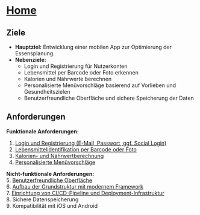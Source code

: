 # [Home](../README.md)
## Ziele

- **Hauptziel:** Entwicklung einer mobilen App zur Optimierung der Essensplanung.  
- **Nebenziele:**
  - Login und Registrierung für Nutzerkonten
  - Lebensmittel per Barcode oder Foto erkennen
  - Kalorien und Nährwerte berechnen
  - Personalisierte Menüvorschläge basierend auf Vorlieben und Gesundheitszielen
  - Benutzerfreundliche Oberfläche und sichere Speicherung der Daten

## Anforderungen

**Funktionale Anforderungen:**
1. [Login und Registrierung (E-Mail, Passwort, ggf. Social Login)](https://github.com/NoreoOreo/MealMind/blob/main/docs/user_stories.md#1-registrieren-und-anmelden)
2. [Lebensmittelidentifikation per Barcode oder Foto](https://github.com/NoreoOreo/MealMind/blob/main/docs/user_stories.md#1-registrieren-und-anmelden)
3. [Kalorien- und Nährwertberechnung](https://github.com/NoreoOreo/MealMind/blob/main/docs/user_stories.md#1-registrieren-und-anmelden)
4. [Personalisierte Menüvorschläge](https://github.com/NoreoOreo/MealMind/blob/main/docs/user_stories.md#1-registrieren-und-anmelden)

**Nicht-funktionale Anforderungen:**  
5. [Benutzerfreundliche Oberfläche](https://github.com/NoreoOreo/MealMind/blob/main/docs/user_stories.md#1-registrieren-und-anmelden)  
6. [Aufbau der Grundstruktur mit modernem Framework](https://github.com/NoreoOreo/MealMind/blob/main/docs/user_stories.md#1-registrieren-und-anmelden)  
7. [Einrichtung von CI/CD-Pipeline und Deployment-Infrastruktur](https://github.com/NoreoOreo/MealMind/blob/main/docs/user_stories.md#1-registrieren-und-anmelden)  
8. Sichere Datenspeicherung  
9. Kompatibilität mit iOS und Android
